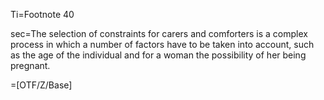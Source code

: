 Ti=Footnote 40

sec=The selection of constraints for carers and comforters is a complex process in which
a number of factors have to be taken into account, such as the age of the individual and for a
woman the possibility of her being pregnant.

=[OTF/Z/Base]
